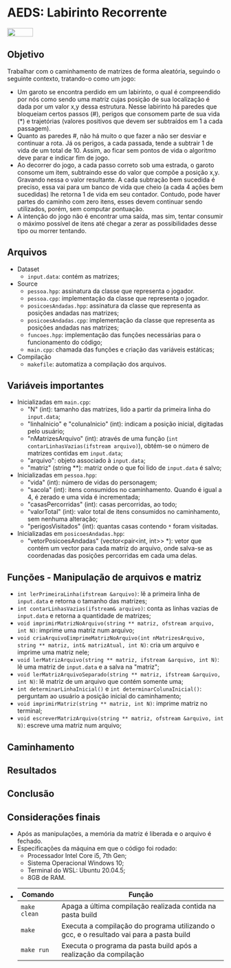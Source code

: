 # AEDS: Labirinto Recorrente
 <img align="center" height="20px" width="60px" src="https://img.shields.io/badge/C%2B%2B-00599C?style=for-the-badge&logo=c%2B%2B&logoColor=white"/> </br>

## Objetivo
Trabalhar com o caminhamento de matrizes de forma aleatória, seguindo o seguinte contexto, tratando-o como um jogo:<br>
* Um garoto se encontra perdido em um labirinto, o qual é compreendido por nós como sendo uma matriz cujas posição de sua localização é dada por um valor x,y dessa estrutura. Nesse labirinto há paredes que bloqueiam certos passos (#), perigos que consomem parte de sua vida (*) e trajetórias (valores positivos que devem ser subtraídos em 1 a cada passagem).
* Quanto as paredes #, não há muito o que fazer a não ser desviar e continuar a rota. Já os perigos, a cada passada, tende a subtrair 1 de vida de um total de 10. Assim, ao ficar sem pontos de vida o algoritmo deve parar e indicar fim de jogo.
* Ao decorrer do jogo, a cada passo correto sob uma estrada, o garoto consome um item, subtraindo esse do valor que compõe a posição x,y. Gravando nessa o valor resultante. A cada subtração bem sucedida é preciso, essa vai para um banco de vida que cheio (a cada 4 ações bem sucedidas) lhe retorna 1 de vida em seu contador. Contudo, pode haver partes do caminho com zero itens, esses devem continuar sendo utilizados, porém, sem computar pontuação.
* A intenção do jogo não é encontrar uma saída, mas sim, tentar consumir o máximo possível de itens até chegar a zerar as possibilidades desse tipo ou morrer tentando.

## Arquivos
* Dataset
  * ```input.data```: contém as matrizes;
* Source
  * ```pessoa.hpp```: assinatura da classe que representa o jogador. 
  * ```pessoa.cpp```: implementação da classe que representa o jogador. 
  * ```posicoesAndadas.hpp```: assinatura da classe que representa as posições andadas nas matrizes; 
  * ```posicoesAndadas.cpp```: implementação da classe que representa as posições andadas nas matrizes;
  * ```funcoes.hpp```: implementação das funções necessárias para o funcionamento do código;
  * ```main.cpp```: chamada das funções e criação das variáveis estáticas;
* Compilação
  * ```makefile```: automatiza a compilação dos arquivos.
  
## Variáveis importantes
* Inicializadas em ```main.cpp```:
  * "N" (int): tamanho das matrizes, lido a partir da primeira linha do ```input.data```;
  * "linhaInicio" e "colunaInicio" (int): indicam a posição inicial, digitadas pelo usuário;
  * "nMatrizesArquivo" (int): através de uma função (```int contarLinhasVazias(ifstream arquivo)```), obtém-se o número de matrizes contidas em ```input.data```;
  * "arquivo": objeto associado à ```input.data```;
  * "matriz" (string **): matriz onde o que foi lido de ```input.data``` é salvo;
* Inicializadas em ```pessoa.hpp```:
  * "vida" (int): número de vidas do personagem;
  * "sacola" (int): itens consumidos no caminhamento. Quando é igual a 4, é zerado e uma vida é incrementada;
  * "casasPercorridas" (int): casas percorridas, ao todo; 
  * "valorTotal" (int): valor total de itens consumidos no caminhamento, sem nenhuma alteração;
  * "perigosVisitados" (int): quantas casas contendo ```*``` foram visitadas.
* Inicializadas em ```posicoesAndadas.hpp```:
  * "vetorPosicoesAndadas" (vector<pair<int, int>> *): vetor que contém um vector para cada matriz do arquivo, onde salva-se as coordenadas das posições percorridas em cada uma delas.

## Funções - Manipulação de arquivos e matriz
* ```int lerPrimeiraLinha(ifstream &arquivo)```: lê a primeira linha de ```input.data``` e retorna o tamanho das matrizes;
* ```int contarLinhasVazias(ifstream& arquivo)```: conta as linhas vazias de ```input.data``` e retorna a quantidade de matrizes;
* ```void imprimirMatrizNoArquivo(string ** matriz, ofstream arquivo, int N)```: imprime uma matriz num arquivo;
* ```void criaArquivoEimprimeMatrizNoArquivo(int nMatrizesArquivo, string ** matriz, int& matrizAtual, int N)```: cria um arquivo e imprime uma matriz nele;
* ```void lerMatrizArquivo(string ** matriz, ifstream &arquivo, int N)```: lê uma matriz de ```input.data``` e a salva na "matriz";
* ```void lerMatrizArquivoSeparado(string ** matriz, ifstream &arquivo, int N)```: lê matriz de um arquivo que contém somente uma;
* ```int determinarLinhaInicial()``` e ```int determinarColunaInicial()```: perguntam ao usuário a posição inicial do caminhamento;
* ```void imprimirMatriz(string ** matriz, int N)```: imprime matriz no terminal;
* ```void escreverMatrizArquivo(string ** matriz, ofstream &arquivo, int N)```: escreve uma matriz num arquivo;

## Caminhamento

## Resultados 

## Conclusão

## Considerações finais
* Após as manipulações, a memória da matriz é liberada e o arquivo é fechado.
* Especificações da máquina em que o código foi rodado:
  * Processador Intel Core i5, 7th Gen;
  * Sistema Operacional Windows 10;
  * Terminal do WSL: Ubuntu 20.04.5;
  * 8GB de RAM.
* | Comando                |  Função                                                                                           |                     
  | -----------------------| ------------------------------------------------------------------------------------------------- |
  |  `make clean`          | Apaga a última compilação realizada contida na pasta build                                        |
  |  `make`                | Executa a compilação do programa utilizando o gcc, e o resultado vai para a pasta build           |
  |  `make run`            | Executa o programa da pasta build após a realização da compilação                                 |

